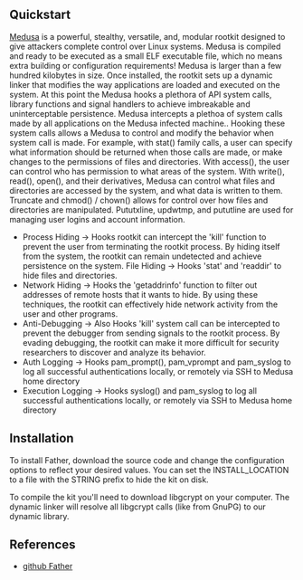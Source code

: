 
## Quickstart

[Medusa](https://github.com/ldpreload/Medusa) is a powerful, stealthy, versatile, and, modular rootkit designed to give attackers complete control over Linux systems. Medusa is compiled and ready to be executed as a small ELF executable file, which no means extra building or configuration requirements! Medusa is larger than a few hundred kilobytes in size. Once installed, the rootkit sets up a dynamic linker that modifies the way applications are loaded and executed on the system. At this point the Medusa hooks a plethora of API system calls, library functions and signal handlers to achieve imbreakable and uninterceptable persistence. Medusa intercepts a plethoa of system calls made by all applications on the Medusa infected machine.. Hooking these system calls allows a Medusa to control and modify the behavior when system call is made. For example, with stat() family calls, a user can specify what information should be returned when those calls are made, or make changes to the permissions of files and directories. With access(), the user can control who has permission to what areas of the system. With write(), read(), open(), and their derivatives, Medusa can control what files and directories are accessed by the system, and what data is written to them. Truncate and chmod() / chown() allows for control over how files and directories are manipulated. Pututxline, updwtmp, and pututline are used for managing user logins and account information.

- Process Hiding → Hooks rootkit can intercept the 'kill' function to prevent the user from terminating the rootkit process. By hiding itself from the system, the rootkit can remain undetected and achieve persistence on the system.
File Hiding → Hooks 'stat' and 'readdir' to hide files and directories.
- Network Hiding → Hooks the 'getaddrinfo' function to filter out addresses of remote hosts that it wants to hide. By using these techniques, the rootkit can effectively hide network activity from the user and other programs.
- Anti-Debugging → Also Hooks 'kill' system call can be intercepted to prevent the debugger from sending signals to the rootkit process. By evading debugging, the rootkit can make it more difficult for security researchers to discover and analyze its behavior.
- Auth Logging → Hooks pam_prompt(), pam_vprompt and pam_syslog to log all successful authentications locally, or remotely via SSH to Medusa home directory
- Execution Logging → Hooks syslog() and pam_syslog to log all successful authentications locally, or remotely via SSH to Medusa home directory

## Installation
To install Father, download the source code and change the configuration options to reflect your desired values. You can set the INSTALL_LOCATION to a file with the STRING prefix to hide the kit on disk.

To compile the kit you'll need to download libgcrypt on your computer. The dynamic linker will resolve all libgcrypt calls (like from GnuPG) to our dynamic library.


## References
- [github Father](https://github.com/mav8557/Father)
 